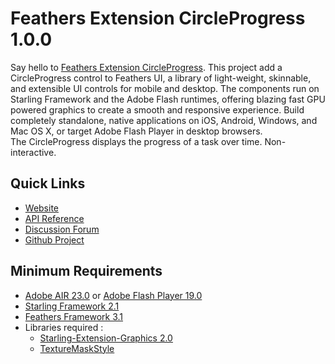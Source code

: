 # Feathers Extension CircleProgress 1.0.0

Say hello to [Feathers Extension CircleProgress](https://github.com/pol2095/Feathers-Extension-CircleProgress/).
This project add a CircleProgress control to Feathers UI, a library of light-weight, skinnable, and extensible UI controls for mobile and desktop. The components run on Starling Framework and the Adobe Flash runtimes, offering blazing fast GPU powered graphics to create a smooth and responsive experience. Build completely standalone, native applications on iOS, Android, Windows, and Mac OS X, or target Adobe Flash Player in desktop browsers.<br />
The CircleProgress displays the progress of a task over time. Non-interactive.

## Quick Links

* [Website](http://pol2095.free.fr/Starling-Feathers-Extensions/)
* [API Reference](http://pol2095.free.fr/Starling-Feathers-Extensions/docs/feathers/extensions/progress/package-detail.html)
* [Discussion Forum](http://forum.starling-framework.org/forum/feathers/)
* [Github Project](https://github.com/pol2095/Feathers-Extension-CircleProgress/)

## Minimum Requirements

* [Adobe AIR 23.0](https://get.adobe.com/air/) or [Adobe Flash Player 19.0](https://get.adobe.com/fr/flashplayer/)
* [Starling Framework 2.1](https://github.com/Gamua/Starling-Framework)
* [Feathers Framework 3.1](https://feathersui.com/download/)
* Libraries required :<br />
	- [Starling-Extension-Graphics 2.0](https://github.com/StarlingGraphics/Starling-Extension-Graphics)<br />
	- [TextureMaskStyle](https://gist.github.com/PrimaryFeather/d13b8d14d329a364c7cb)